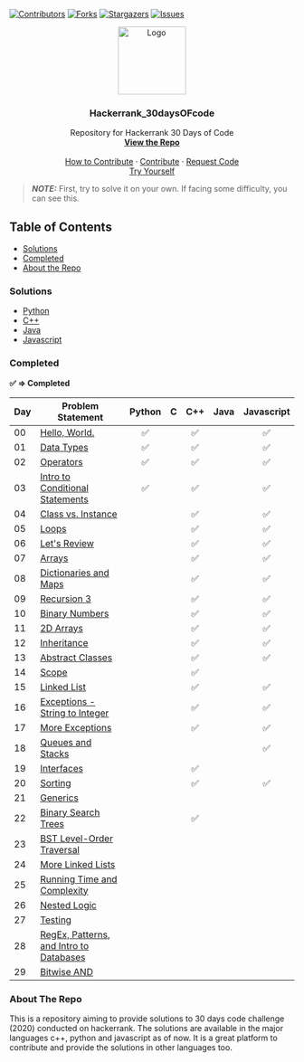 [![Contributors][contributors-shield]][contributors-url]
[![Forks][forks-shield]][forks-url]
[![Stargazers][stars-shield]][stars-url]
[![Issues][issues-shield]][issues-url]

<p align="center">
  <a href=" https://www.hackerrank.com/domains/tutorials/30-days-of-code">
    <img src="https://alternative.me/media/256/hackerrank-icon-3ruwgb2qxxh1gxg6-c.png" alt="Logo" width="120" height="120">
  </a>

  <h3 align="center">Hackerrank_30daysOFcode</h3>

  <p align="center">
    Repository for Hackerrank 30 Days of Code
    <br />
    <a href="https://github.com/rahulsain3000/Hackerrank_30daysOFcode"><strong>View the Repo</strong></a>
    <br />
    <br />
    <a href="https://github.com/rahulsain3000/Hackerrank_30daysOFcode/blob/master/CONTRIBUTING.md">How to Contribute</a>
    ·
    <a href="https://github.com/rahulsain3000/Hackerrank_30daysOFcode/issues">Contribute</a>
    ·
    <a href="https://github.com/rahulsain3000/Hackerrank_30daysOFcode/issues">Request Code</a>
    <br/>
    <a href="https://www.hackerrank.com/domains/tutorials/30-days-of-code">Try Yourself</a>

  </p>
</p>

> **_NOTE:_**  First, try to solve it on your own. If facing some difficulty, you can see this.


## Table of Contents
* [Solutions](#solutions)
* [Completed](#completed)
* [About the Repo](#about-the-repo)
 

### Solutions
* [Python](https://github.com/rahulsain3000/Hackerrank_30daysOFcode/tree/master/30%20days%20of%20code(%20python))
* [C++](https://github.com/rahulsain3000/Hackerrank_30daysOFcode/tree/master/30%20days%20of%20code(%20c%2B%2B))
* [Java](https://github.com/rahulsain3000/Hackerrank_30daysOFcode/tree/master/Hackerrank_30daysOFcode_in_JavaScript)
* [Javascript](https://github.com/rahulsain3000/Hackerrank_30daysOFcode/tree/master/Hackerrank_30daysOFcode_in_JavaScript)

### Completed

**:white_check_mark: ⇒ Completed**

| Day     | Problem Statement   | Python    | C   | C++   | Java    | Javascript    |
|---  |---  |---  |---  |---  |---  |---  |
|  00   |  [Hello, World.](https://www.hackerrank.com/challenges/30-hello-world/problem)    | <center>:white_check_mark:</center> |     | <center>:white_check_mark:</center>  |    |   <center>:white_check_mark:</center> |
|  01   |  [Data Types](https://www.hackerrank.com/challenges/30-data-types/problem)    | <center>:white_check_mark:</center>   |     |  <center>:white_check_mark:</center>  |     |   <center>:white_check_mark:</center> |
|  02   |  [Operators](https://www.hackerrank.com/challenges/30-operators/problem)    | <center>:white_check_mark:</center>   |     |  <center>:white_check_mark:</center>  |     |   <center>:white_check_mark:</center> |
|  03   |  [Intro to Conditional Statements]()    | <center>:white_check_mark:</center>   |     |  <center>:white_check_mark:</center>  |     |   <center>:white_check_mark:</center> |
|  04   |  [Class vs. Instance](https://www.hackerrank.com/challenges/30-class-vs-instance/problem)   |     |     |   <center>:white_check_mark:</center> |     |   <center>:white_check_mark:</center> |
|  05   |  [Loops](https://www.hackerrank.com/challenges/30-loops/problem)    |     |     |   <center>:white_check_mark:</center> |     |   <center>:white_check_mark:</center> |
|  06   |  [Let's Review](https://www.hackerrank.com/challenges/30-review-loop/problem)   |     |     |   <center>:white_check_mark:</center> |     |   <center>:white_check_mark:</center> |
|  07   |  [Arrays](https://www.hackerrank.com/challenges/30-arrays/problem)    |     |     |   <center>:white_check_mark:</center> |     |   <center>:white_check_mark:</center> |
|  08   |  [Dictionaries and Maps](https://www.hackerrank.com/challenges/30-dictionaries-and-maps/problem)    |     |     |   <center>:white_check_mark:</center> |     |   <center>:white_check_mark:</center> |
|  09   |  [Recursion 3](https://www.hackerrank.com/challenges/30-recursion/problem)    |     |     |   <center>:white_check_mark:</center> |     |   <center>:white_check_mark:</center> |
|  10   |  [Binary Numbers](https://www.hackerrank.com/challenges/30-binary-numbers/problem)    |     |     |   <center>:white_check_mark:</center> |     |   <center>:white_check_mark:</center> |
|  11   |  [2D Arrays](https://www.hackerrank.com/challenges/30-2d-arrays/problem)    |     |     |   <center>:white_check_mark:</center> |     |   <center>:white_check_mark:</center> |
|  12   |  [Inheritance](https://www.hackerrank.com/challenges/30-inheritance/problem)    |     |     |   <center>:white_check_mark:</center> |     |   <center>:white_check_mark:</center> |
|  13   |  [Abstract Classes](https://www.hackerrank.com/challenges/30-abstract-classes/problem)    |     |     |   <center>:white_check_mark:</center> |     |   <center>:white_check_mark:</center> |
|  14   |  [Scope](https://www.hackerrank.com/challenges/30-scope/problem)    |     |     |   <center>:white_check_mark:</center> |     |     |
|  15   |  [Linked List](https://www.hackerrank.com/challenges/30-linked-list/problem)    |     |     |   <center>:white_check_mark:</center> |     |   <center>:white_check_mark:</center> |
|  16   |  [Exceptions - String to Integer](https://www.hackerrank.com/challenges/30-exceptions-string-to-integer/problem)    |     |     |   <center>:white_check_mark:</center> |     |   <center>:white_check_mark:</center> |
|  17   |  [More Exceptions](https://www.hackerrank.com/challenges/30-more-exceptions/problem)    |     |     |   <center>:white_check_mark:</center>   |     |   <center>:white_check_mark:</center> |
|  18   |  [Queues and Stacks](https://www.hackerrank.com/challenges/30-queues-stacks/problem)    |     |     |     |     |  <center>:white_check_mark:</center>  |
|  19   |  [Interfaces](https://www.hackerrank.com/challenges/30-interfaces/problem)    |     |     |   <center>:white_check_mark:</center> |     |     |
|  20   |  [Sorting](https://www.hackerrank.com/challenges/30-sorting/problem)    |     |     |   <center>:white_check_mark:</center> |     |   <center>:white_check_mark:</center> |
|  21   |  [Generics](https://www.hackerrank.com/challenges/30-generics/problem)    |     |     |     |     |     |
|  22   |  [Binary Search Trees](https://www.hackerrank.com/challenges/30-binary-search-trees/problem)    |     |     |  <center>:white_check_mark:</center>  |     |     |
|  23   |  [BST Level-Order Traversal](https://www.hackerrank.com/challenges/30-binary-trees/problem)   |     |     |     |     |     |
|  24   |  [More Linked Lists](https://www.hackerrank.com/challenges/30-linked-list-deletion/problem)   |     |     |     |     |     |
|  25   |  [Running Time and Complexity](https://www.hackerrank.com/challenges/30-running-time-and-complexity/problem)    |     |     |     |     |     |
|  26   |  [Nested Logic](https://www.hackerrank.com/challenges/30-nested-logic/problem)    |     |     |     |     |     |
|  27   |  [Testing](https://www.hackerrank.com/challenges/30-testing/problem)    |     |     |     |     |     |
|  28   |  [RegEx, Patterns, and Intro to Databases](https://www.hackerrank.com/challenges/30-regex-patterns/problem)   |     |     |     |     |     |
|  29   |  [Bitwise AND](https://www.hackerrank.com/challenges/30-bitwise-and/problem)    |     |     |     |     |     |


### About The Repo
This is a repository aiming to provide solutions to 30 days code challenge (2020) conducted on hackerrank. The solutions are available in the major languages c++, python and javascript as of now. It is a great platform to contribute and provide the solutions in other languages too.




[contributors-shield]: https://img.shields.io/github/contributors/rahulsain3000/Hackerrank_30daysOFcode?style=flat-square
[contributors-url]: https://github.com/rahulsain3000/Hackerrank_30daysOFcode/graphs/contributors
[forks-shield]: https://img.shields.io/github/forks/rahulsain3000/Hackerrank_30daysOFcode?style=flat-square
[forks-url]: https://github.com/rahulsain3000/Hackerrank_30daysOFcode/network/members
[stars-shield]:   https://img.shields.io/github/stars/rahulsain3000/Hackerrank_30daysOFcode?color=red&style=flat-square
[stars-url]: https://github.com/rahulsain3000/Hackerrank_30daysOFcode/stargazers
[issues-shield]:  https://img.shields.io/github/issues/rahulsain3000/Hackerrank_30daysOFcode?color=orange&style=flat-square
[issues-url]: https://github.com/rahulsain3000/Hackerrank_30daysOFcode/issues
